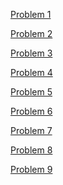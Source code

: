[Problem 1]()

[Problem 2]()

[Problem 3]()

[Problem 4]()

[Problem 5]()

[Problem 6]()

[Problem 7]()

[Problem 8]()

[Problem 9]()
